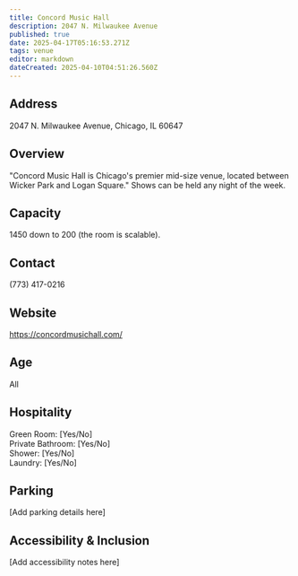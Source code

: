 ```yaml
---
title: Concord Music Hall
description: 2047 N. Milwaukee Avenue
published: true
date: 2025-04-17T05:16:53.271Z
tags: venue
editor: markdown
dateCreated: 2025-04-10T04:51:26.560Z
---
```


## Address

2047 N. Milwaukee Avenue, Chicago, IL 60647

## Overview

"Concord Music Hall is Chicago's premier mid-size venue, located between Wicker Park and Logan Square." Shows can be held any night of the week.

## Capacity

1450 down to 200 (the room is scalable).

## Contact

(773) 417-0216

## Website

https://concordmusichall.com/

## Age

All

## Hospitality

Green Room: [Yes/No]  
Private Bathroom: [Yes/No]  
Shower: [Yes/No]  
Laundry: [Yes/No]

## Parking

[Add parking details here]

## Accessibility & Inclusion

[Add accessibility notes here]
